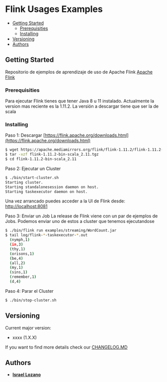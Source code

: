 
# Flink Usages Examples

- [Getting Started](#getting-started)
	- [Prerequisities](#prerequisities)
	- [Installing](#installing)
- [Versioning](#versioning)
- [Authors](#authors)

## Getting Started
Repositorio de ejemplos de aprendizaje de uso de Apache Flink
[Apache Flink](https://flink.apache.org)
### Prerequisities
Para ejecutar Flink tienes que tener Java 8 u 11 instalado.
Actualmente la version mas reciente es la 1.11.2. La versión a descargar tiene que ser la de scala

### Installing
Paso 1: Descargar
[https://flink.apache.org/downloads.html](https://flink.apache.org/downloads.html)

```bash
$ wget https://apache.mediamirrors.org/flink/flink-1.11.2/flink-1.11.2-bin-scala_2.11.tgz
$ tar -xzf flink-1.11.2-bin-scala_2.11.tgz
$ cd flink-1.11.2-bin-scala_2.11
```

Paso 2: Ejecutar un Cluster
```bash
$ ./bin/start-cluster.sh
Starting cluster.
Starting standalonesession daemon on host.
Starting taskexecutor daemon on host.
```

Una vez arrancado puedes acceder a la UI de Flink desde:
[http://localhost:8081](http://localhost:8081)

Paso 3: Enviar un Job
La release de Flink viene con un par de ejemplos de Jobs. Podemos enviar uno de estos a cluster que tenemos ejecutandose
```bash
$ ./bin/flink run examples/streaming/WordCount.jar
$ tail log/flink-*-taskexecutor-*.out  
  (nymph,1)
  (in,3)
  (thy,1)
  (orisons,1)
  (be,4)
  (all,2)
  (my,1)
  (sins,1)
  (remember,1)
  (d,4)

```

Paso 4: Parar el Cluster
```bash
$ ./bin/stop-cluster.sh
```

## Versioning

Current major version:

* xxxx (1.X.X)

If you want to find more details check our [CHANGELOG.MD](CHANGELOG.md)

## Authors

* **[Israel Lozano](https://www.linkedin.com/in/israel-lozano-6469bb39)**